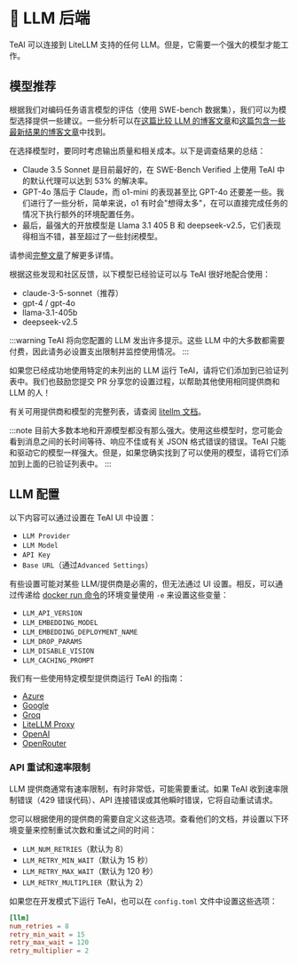 # 🤖 LLM 后端

TeAI 可以连接到 LiteLLM 支持的任何 LLM。但是，它需要一个强大的模型才能工作。

## 模型推荐

根据我们对编码任务语言模型的评估（使用 SWE-bench 数据集），我们可以为模型选择提供一些建议。一些分析可以在[这篇比较 LLM 的博客文章](https://www.all-hands.dev/blog/evaluation-of-llms-as-coding-agents-on-swe-bench-at-30x-speed)和[这篇包含一些最新结果的博客文章](https://www.all-hands.dev/blog/teai-codeact-21-an-open-state-of-the-art-software-development-agent)中找到。

在选择模型时，要同时考虑输出质量和相关成本。以下是调查结果的总结：

- Claude 3.5 Sonnet 是目前最好的，在 SWE-Bench Verified 上使用 TeAI 中的默认代理可以达到 53% 的解决率。
- GPT-4o 落后于 Claude，而 o1-mini 的表现甚至比 GPT-4o 还要差一些。我们进行了一些分析，简单来说，o1 有时会"想得太多"，在可以直接完成任务的情况下执行额外的环境配置任务。
- 最后，最强大的开放模型是 Llama 3.1 405 B 和 deepseek-v2.5，它们表现得相当不错，甚至超过了一些封闭模型。

请参阅[完整文章](https://www.all-hands.dev/blog/evaluation-of-llms-as-coding-agents-on-swe-bench-at-30x-speed)了解更多详情。

根据这些发现和社区反馈，以下模型已经验证可以与 TeAI 很好地配合使用：

- claude-3-5-sonnet（推荐）
- gpt-4 / gpt-4o
- llama-3.1-405b
- deepseek-v2.5

:::warning
TeAI 将向您配置的 LLM 发出许多提示。这些 LLM 中的大多数都需要付费，因此请务必设置支出限制并监控使用情况。
:::

如果您已经成功地使用特定的未列出的 LLM 运行 TeAI，请将它们添加到已验证列表中。我们也鼓励您提交 PR 分享您的设置过程，以帮助其他使用相同提供商和 LLM 的人！

有关可用提供商和模型的完整列表，请查阅 [litellm 文档](https://docs.litellm.ai/docs/providers)。

:::note
目前大多数本地和开源模型都没有那么强大。使用这些模型时，您可能会看到消息之间的长时间等待、响应不佳或有关 JSON 格式错误的错误。TeAI 只能和驱动它的模型一样强大。但是，如果您确实找到了可以使用的模型，请将它们添加到上面的已验证列表中。
:::

## LLM 配置

以下内容可以通过设置在 TeAI UI 中设置：

- `LLM Provider`
- `LLM Model`
- `API Key`
- `Base URL`（通过`Advanced Settings`）

有些设置可能对某些 LLM/提供商是必需的，但无法通过 UI 设置。相反，可以通过传递给 [docker run 命令](/modules/usage/installation#start-the-app)的环境变量使用 `-e` 来设置这些变量：

- `LLM_API_VERSION`
- `LLM_EMBEDDING_MODEL`
- `LLM_EMBEDDING_DEPLOYMENT_NAME`
- `LLM_DROP_PARAMS`
- `LLM_DISABLE_VISION`
- `LLM_CACHING_PROMPT`

我们有一些使用特定模型提供商运行 TeAI 的指南：

- [Azure](llms/azure-llms)
- [Google](llms/google-llms)
- [Groq](llms/groq)
- [LiteLLM Proxy](llms/litellm-proxy)
- [OpenAI](llms/openai-llms)
- [OpenRouter](llms/openrouter)

### API 重试和速率限制

LLM 提供商通常有速率限制，有时非常低，可能需要重试。如果 TeAI 收到速率限制错误（429 错误代码）、API 连接错误或其他瞬时错误，它将自动重试请求。

您可以根据使用的提供商的需要自定义这些选项。查看他们的文档，并设置以下环境变量来控制重试次数和重试之间的时间：

- `LLM_NUM_RETRIES`（默认为 8）
- `LLM_RETRY_MIN_WAIT`（默认为 15 秒）
- `LLM_RETRY_MAX_WAIT`（默认为 120 秒）
- `LLM_RETRY_MULTIPLIER`（默认为 2）

如果您在开发模式下运行 TeAI，也可以在 `config.toml` 文件中设置这些选项：

```toml
[llm]
num_retries = 8
retry_min_wait = 15
retry_max_wait = 120
retry_multiplier = 2
```
